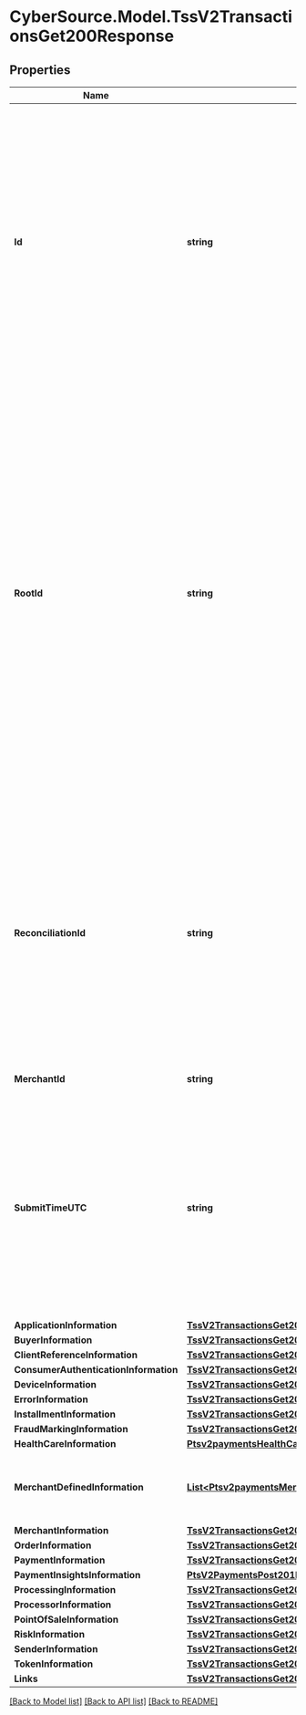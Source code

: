 # CyberSource.Model.TssV2TransactionsGet200Response
## Properties

Name | Type | Description | Notes
------------ | ------------- | ------------- | -------------
**Id** | **string** | An unique identification number generated by Cybersource to identify the submitted request. Returned by all services. It is also appended to the endpoint of the resource. On incremental authorizations, this value with be the same as the identification number returned in the original authorization response.  | [optional] 
**RootId** | **string** | Contains the transaction identifier for the first transaction in the series of transactions. For example, you might send an authorization request for a payment, followed by a capture request for that payment, and then a refund request for that captured payment. Each of those requests, if successful, creates a resource that is assigned an identifier, which is returned in the response. The rootId identifies the first ID in the series, which in this case would be the ID of the original authorization. | [optional] 
**ReconciliationId** | **string** | Reference number for the transaction. Depending on how your Cybersource account is configured, this value could either be provided in the API request or generated by CyberSource. The actual value used in the request to the processor is provided back to you by Cybersource in the response.  | [optional] 
**MerchantId** | **string** | Your CyberSource merchant ID. | [optional] 
**SubmitTimeUTC** | **string** | Time of request in UTC. Format: &#x60;YYYY-MM-DDThh:mm:ssZ&#x60; **Example** &#x60;2016-08-11T22:47:57Z&#x60; equals August 11, 2016, at 22:47:57 (10:47:57 p.m.). The &#x60;T&#x60; separates the date and the time. The &#x60;Z&#x60; indicates UTC.  Returned by Cybersource for all services.  | [optional] 
**ApplicationInformation** | [**TssV2TransactionsGet200ResponseApplicationInformation**](TssV2TransactionsGet200ResponseApplicationInformation.md) |  | [optional] 
**BuyerInformation** | [**TssV2TransactionsGet200ResponseBuyerInformation**](TssV2TransactionsGet200ResponseBuyerInformation.md) |  | [optional] 
**ClientReferenceInformation** | [**TssV2TransactionsGet200ResponseClientReferenceInformation**](TssV2TransactionsGet200ResponseClientReferenceInformation.md) |  | [optional] 
**ConsumerAuthenticationInformation** | [**TssV2TransactionsGet200ResponseConsumerAuthenticationInformation**](TssV2TransactionsGet200ResponseConsumerAuthenticationInformation.md) |  | [optional] 
**DeviceInformation** | [**TssV2TransactionsGet200ResponseDeviceInformation**](TssV2TransactionsGet200ResponseDeviceInformation.md) |  | [optional] 
**ErrorInformation** | [**TssV2TransactionsGet200ResponseErrorInformation**](TssV2TransactionsGet200ResponseErrorInformation.md) |  | [optional] 
**InstallmentInformation** | [**TssV2TransactionsGet200ResponseInstallmentInformation**](TssV2TransactionsGet200ResponseInstallmentInformation.md) |  | [optional] 
**FraudMarkingInformation** | [**TssV2TransactionsGet200ResponseFraudMarkingInformation**](TssV2TransactionsGet200ResponseFraudMarkingInformation.md) |  | [optional] 
**HealthCareInformation** | [**Ptsv2paymentsHealthCareInformation**](Ptsv2paymentsHealthCareInformation.md) |  | [optional] 
**MerchantDefinedInformation** | [**List&lt;Ptsv2paymentsMerchantDefinedInformation&gt;**](Ptsv2paymentsMerchantDefinedInformation.md) | The object containing the custom data that the merchant defines.  | [optional] 
**MerchantInformation** | [**TssV2TransactionsGet200ResponseMerchantInformation**](TssV2TransactionsGet200ResponseMerchantInformation.md) |  | [optional] 
**OrderInformation** | [**TssV2TransactionsGet200ResponseOrderInformation**](TssV2TransactionsGet200ResponseOrderInformation.md) |  | [optional] 
**PaymentInformation** | [**TssV2TransactionsGet200ResponsePaymentInformation**](TssV2TransactionsGet200ResponsePaymentInformation.md) |  | [optional] 
**PaymentInsightsInformation** | [**PtsV2PaymentsPost201ResponsePaymentInsightsInformation**](PtsV2PaymentsPost201ResponsePaymentInsightsInformation.md) |  | [optional] 
**ProcessingInformation** | [**TssV2TransactionsGet200ResponseProcessingInformation**](TssV2TransactionsGet200ResponseProcessingInformation.md) |  | [optional] 
**ProcessorInformation** | [**TssV2TransactionsGet200ResponseProcessorInformation**](TssV2TransactionsGet200ResponseProcessorInformation.md) |  | [optional] 
**PointOfSaleInformation** | [**TssV2TransactionsGet200ResponsePointOfSaleInformation**](TssV2TransactionsGet200ResponsePointOfSaleInformation.md) |  | [optional] 
**RiskInformation** | [**TssV2TransactionsGet200ResponseRiskInformation**](TssV2TransactionsGet200ResponseRiskInformation.md) |  | [optional] 
**SenderInformation** | [**TssV2TransactionsGet200ResponseSenderInformation**](TssV2TransactionsGet200ResponseSenderInformation.md) |  | [optional] 
**TokenInformation** | [**TssV2TransactionsGet200ResponseTokenInformation**](TssV2TransactionsGet200ResponseTokenInformation.md) |  | [optional] 
**Links** | [**TssV2TransactionsGet200ResponseLinks**](TssV2TransactionsGet200ResponseLinks.md) |  | [optional] 

[[Back to Model list]](../README.md#documentation-for-models) [[Back to API list]](../README.md#documentation-for-api-endpoints) [[Back to README]](../README.md)

